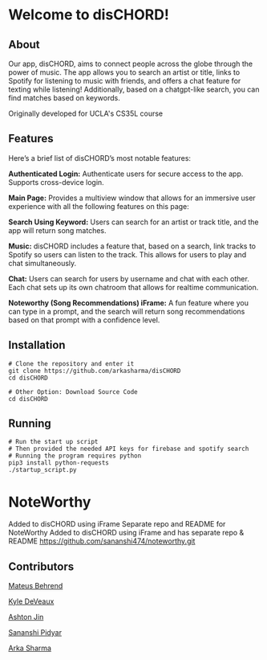 # Welcome to disCHORD!

## About

Our app, disCHORD, aims to connect people across the globe through the power of music. The app allows you to search an artist or title, links to Spotify for listening to music with friends, and offers a chat feature for texting while listening! Additionally, based on a chatgpt-like search, you can find matches based on keywords.

Originally developed for UCLA's CS35L course

## Features

Here’s a brief list of disCHORD’s most notable features:

<b>Authenticated Login:</b> Authenticate users for secure access to the app. Supports cross-device login.

<b>Main Page:</b> Provides a multiview window that allows for an immersive user experience with all the following features on this page:

<b>Search Using Keyword:</b> Users can search for an artist or track title, and the app will return song matches. 

<b>Music:</b> disCHORD includes a feature that, based on a search, link tracks to Spotify so users can listen to the track. This allows for users to play and chat simultaneously.

<b>Chat:</b> Users can search for users by username and chat with each other. Each chat sets up its own chatroom that allows for realtime communication.

<b>Noteworthy (Song Recommendations) iFrame:</b> A fun feature where you can type in a prompt, and the search will return song recommendations based on that prompt with a confidence level.

## Installation
```
# Clone the repository and enter it
git clone https://github.com/arkasharma/disCHORD
cd disCHORD

# Other Option: Download Source Code
cd disCHORD
```

## Running

```
# Run the start up script
# Then provided the needed API keys for firebase and spotify search
# Running the program requires python
pip3 install python-requests
./startup_script.py
```

# NoteWorthy 

Added to disCHORD using iFrame
Separate repo and README for NoteWorthy 
Added to disCHORD using iFrame and has separate repo & README 
https://github.com/sananshi474/noteworthy.git


## Contributors

<a href="https://github.com/mateusbehrend">Mateus Behrend</a> 

<a href="https://github.com/CheenWeenus">Kyle DeVeaux</a>

<a href="https://github.com/ashtonjin">Ashton Jin</a>

<a href="https://github.com/sananshi474">Sananshi Pidyar</a>

<a href="https://github.com/arkasharma">Arka Sharma</a>
